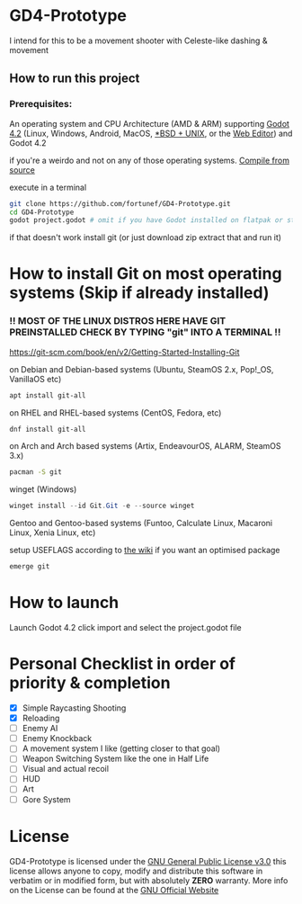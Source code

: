 # GD4-Prototype
I intend for this to be a movement shooter with Celeste-like dashing & movement

## How to run this project
### Prerequisites:
An operating system and CPU Architecture (AMD & ARM) supporting [Godot 4.2](https://github.com/godotengine/godot/releases/tag/4.2-stable)  (Linux, Windows, Android, MacOS, [*BSD + UNIX](https://docs.godotengine.org/en/latest/contributing/development/compiling/compiling_for_linuxbsd.html), or the [Web Editor](https://editor.godotengine.org/releases/4.2.stable/)) and Godot 4.2

if you're a weirdo and not on any of those operating systems. [Compile from source](https://docs.godotengine.org/en/latest/contributing/development/compiling/index.html)

execute in a terminal  
``` sh
git clone https://github.com/fortunef/GD4-Prototype.git
cd GD4-Prototype
godot project.godot # omit if you have Godot installed on flatpak or steam
```

if that doesn't work install git (or just download zip extract that and run it)

# How to install Git on most operating systems (Skip if already installed)

### !! MOST OF THE LINUX DISTROS HERE HAVE GIT PREINSTALLED CHECK BY TYPING "git" INTO A TERMINAL !!

https://git-scm.com/book/en/v2/Getting-Started-Installing-Git

on Debian and Debian-based systems (Ubuntu, SteamOS 2.x, Pop!_OS, VanillaOS etc)
``` sh
apt install git-all
```
on RHEL and RHEL-based systems (CentOS, Fedora, etc)
``` sh
dnf install git-all
```
on Arch and Arch based systems (Artix, EndeavourOS, ALARM, SteamOS 3.x)
``` sh 
pacman -S git
```
winget (Windows)
``` powershell
winget install --id Git.Git -e --source winget
```
Gentoo and Gentoo-based systems (Funtoo, Calculate Linux, Macaroni Linux, Xenia Linux, etc)

setup USEFLAGS according to [the wiki](https://wiki.gentoo.org/wiki/Git) if you want an optimised package
``` sh
emerge git
```

# How to launch

Launch Godot 4.2 click import and select the project.godot file

# Personal Checklist in order of priority & completion
- [x] Simple Raycasting Shooting
- [x] Reloading
- [ ] Enemy AI
- [ ] Enemy Knockback
- [ ] A movement system I like (getting closer to that goal)
- [ ] Weapon Switching System like the one in Half Life
- [ ] Visual and actual recoil
- [ ] HUD
- [ ] Art
- [ ] Gore System

# License
GD4-Prototype is licensed under the [GNU General Public License v3.0](https://github.com/fortunef/GD4-Prototype/blob/main/LICENSE) this license allows anyone to copy, modify and distribute this software in verbatim or in modified form, but with absolutely **ZERO** warranty. More info on the License can be found at the [GNU Official Website](https://www.gnu.org/licenses/gpl-3.0.en.html)
